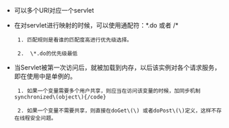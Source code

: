 * 可以多个URl对应一个servlet

* 在对servlet进行映射的时候，可以使用通配符：\*.do 或者 /\*

       1. 匹配规则是看谁的匹配度高进行优先级选择。

       2.  \*.do的优先级最低

* 当Servlet被第一次访问后，就被加载到内存，以后该实例对各个请求服务，即在使用中是单例的。

       1. 如果一个变量需要多个用户共享，则应当在访问该变量的时候，加同步机制synchronized\(object\){/code}

       2. 如果一个变量不需要共享，则直接在doGet\(\) 或者doPost\(\)定义，这样不存在线程安全问题。       



